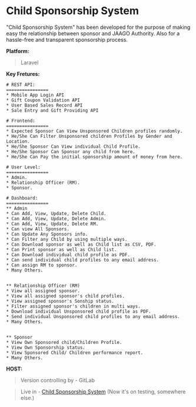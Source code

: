 # Child Sponsorship System

"Child Sponsorship System" has been developed for the purpose of making easy the relationship between sponsor and JAAGO Authority. Also for a hassle-free and transparent sponsorship process.


**Platform:**
> Laravel 

**Key Fretures:**
```
# REST API: 
================
* Mobile App Login API
* Gift Coupon Validation API
* User Based Sales Record API
* Sale Entry and Gift Providing API

# Frontend: 
================
* Expected Sponsor Can View Unsponsored Children profiles randomly.
* He/She Can Filter Unsponsored children Profiles by Gender and Location.
* He/She Sponsor Can View individual Child Profile.
* He/She Sponsor Can Sponsor any child from here.
* He/She Can Pay the initial sponsorship amount of money from here.

# User Level: 
================
* Admin.
* Relationship Officer (RM).
* Sponsor.

# Dashboard: 
================
** Admin
* Can Add, View, Update, Delete Child.
* Can Add, View, Update, Delete Admin.
* Can Add, View, Update, Delete RM.
* Can view All Sponsors.
* Can Update Any Sponsors info.
* Can Filter any Child by using multiple ways.
* Can Download sponsor as well as Child list as CSV, PDF.
* Can Print sponsor as well as Child list.
* Can Download individual child profile as PDF.
* Can send individual child profiles to any email address.
* Can assign RM to sponsor.
* Many Others.


** Relationship Officer (RM) 
* View all assigned sponsor.
* View all assigned sponsor's child profiles.
* View assigned sponsor's Sonship status.
* Filter assigned sponsor's children in multi ways. 
* Download individual Unsponsored child profile as PDF.
* Send individual Unsponsored child profiles to any email address.
* Many Others.


** Sponsor
* View Own Sponsored child/Children Profile.
* View Own Sponsorship status.
* View Sponsored Child/ Children performance report.
* Many Others.

````

**HOST:**
> Version controlling by - GitLab

> Live in - [Child Sponsorship System](https://sac.jaago.com.bd) (Now it's on testing, somewhere else.)

